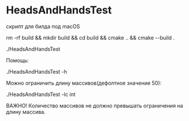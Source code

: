 # HeadsAndHandsTest
скрипт для билда под macOS

rm -rf build && mkdir build && cd build && cmake .. && cmake --build .

./HeadsAndHandsTest

Помощь:

./HeadsAndHandsTest -h

Можно ограничить длину массивов(дефолтное значение 50):

./HeadsAndHandsTest -lc int

ВАЖНО! Количество массивов не должно превышать ограничения на длину массива.

